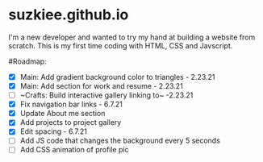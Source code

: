 # suzkiee.github.io

I'm a new developer and wanted to try my hand at building a website from scratch. This is my first time coding with HTML, CSS and Javscript.

#Roadmap: 
- [x] Main: Add gradient background color to triangles - 2.23.21
- [x] Main: Add section for work and resume - 2.23.21
- [ ] ~Crafts: Build interactive gallery linking to~ -2.23.21
- [x] Fix navigation bar links - 6.7.21
- [x] Update About me section
- [x] Add projects to project gallery 
- [x] Edit spacing - 6.7.21
- [ ] Add JS code that changes the background every 5 seconds
- [ ] Add CSS animation of profile pic 

